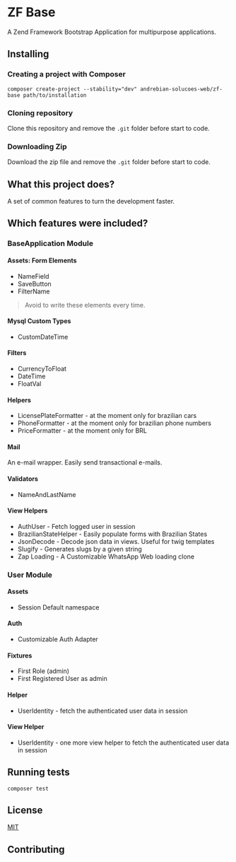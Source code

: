 # ZF Base

A Zend Framework Bootstrap Application for multipurpose applications.

## Installing

### Creating a project with Composer

```shell
composer create-project --stability="dev" andrebian-solucoes-web/zf-base path/to/installation
```

### Cloning repository

Clone this repository and remove the `.git` folder before start to code.

### Downloading Zip

Download the zip file and remove the `.git` folder before start to code.

## What this project does?
A set of common features to turn the development faster. 




## Which features were included?

### BaseApplication Module

#### Assets: Form Elements

- NameField
- SaveButton
- FilterName

> Avoid to write these elements every time.


#### Mysql Custom Types

- CustomDateTime


#### Filters

- CurrencyToFloat
- DateTime
- FloatVal


#### Helpers

- LicensePlateFormatter - at the moment only for brazilian cars
- PhoneFormatter - at the moment only for brazilian phone numbers
- PriceFormatter - at the moment only for BRL


#### Mail

An e-mail wrapper. Easily send transactional e-mails.


#### Validators

- NameAndLastName


#### View Helpers

- AuthUser - Fetch logged user in session
- BrazilianStateHelper - Easily populate forms with Brazilian States
- JsonDecode - Decode json data in views. Useful for twig templates
- Slugify - Generates slugs by a given string
- Zap Loading - A Customizable WhatsApp Web loading clone


### User Module

#### Assets

- Session Default namespace


#### Auth

- Customizable Auth Adapter


#### Fixtures

- First Role (admin)
- First Registered User as admin


#### Helper

- UserIdentity - fetch the authenticated user data in session


#### View Helper

- UserIdentity - one more view helper to fetch the authenticated user data in session



## Running tests

`composer test`

 
## License

[MIT](LICENSE)  
 
## Contributing